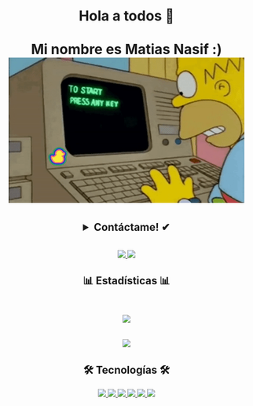 <h1 align="center">Hola a todos 👋<br><br>Mi nombre es Matias Nasif :)<br>
<img src="images/gifCodeHomer.gif" />
</h1>

<h2 align="center">
 <details align="center">
  <summary align="center">Contáctame! ✔</summary>
     <br>
     <p>• Buenos Aires - Argentina</p>
     <p>• <a href="mailto:matiasezequielnasif@gmail.com">matiasezequielnasif@gmail.com</a></p>
 </details>
</h2>

<p align="center">
<br>

 <a href="https://portfolio-matiasnasif.vercel.app/" target="_blank">
  <img src="https://img.icons8.com/fluent/48/000000/domain--v1.png" />
 </a>

 <a href="https://www.linkedin.com/in/matiasnasif/" target="_blank">
  <img src="https://img.icons8.com/fluent/48/000000/linkedin.png" />
 </a>

<h2 align="center">📊 Estadísticas 📊</h2>
<br>
<p align="center">
 <a href="#" alt="Most used languages">
  <img src="https://github-readme-stats.vercel.app/api/top-langs/?username=MatiasNasif&theme=dracula&layout=compact" />
 </a>
 <br><br>
</p>

<p align="center">
 <a href="#" alt="github stats">
  <img src="https://github-readme-stats.vercel.app/api?username=MatiasNasif&theme=dracula&show_icons=true&layout=compact" />
 </a>
</p>

<h2 align="center">🛠 Tecnologías 🛠</h2>
<p align="center">
    <a href="#" alt="Tech Stack">
    <img src="https://shields.io/badge/JavaScript-F7DF1E?logo=JavaScript&logoColor=000&style=flat-square"/>
    <img src="https://shields.io/badge/TypeScript-3178C6?logo=TypeScript&logoColor=FFF&style=flat-square" />
    <img src="https://shields.io/badge/react-black?logo=react&style=for-the-badge" />
    <img src="https://img.shields.io/badge/next.js-000000?style=for-the-badge&logo=nextdotjs&logoColor=white" />
    <img src="https://img.shields.io/badge/node.js-green?style=for-the-badge&logo=node.js&logoColor=black" />
    <img src="https://img.shields.io/badge/nest.js-black?style=for-the-badge&logo=nestjs&logoColor=red" />
  </a>
</p>